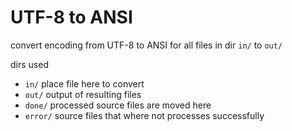 # UTF-8 to ANSI

convert encoding from UTF-8 to ANSI for all files in dir `in/` to `out/`

dirs used
* `in/` place file here to convert
* `out/` output of resulting files
* `done/` processed source files are moved here
* `error/` source files that where not processes successfully